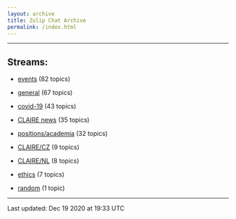 ```yaml
---
layout: archive
title: Zulip Chat Archive
permalink: /index.html
---
```


---

## Streams:

* [events](stream/201207-events/index.html) (82 topics)

* [general](stream/201199-general/index.html) (67 topics)

* [covid-19](stream/226112-covid-19/index.html) (43 topics)

* [CLAIRE news](stream/201957-CLAIRE-news/index.html) (35 topics)

* [positions/academia](stream/203258-positions/academia/index.html) (32 topics)

* [CLAIRE/CZ](stream/203399-CLAIRE/CZ/index.html) (9 topics)

* [CLAIRE/NL](stream/203255-CLAIRE/NL/index.html) (8 topics)

* [ethics](stream/228366-ethics/index.html) (7 topics)

* [random](stream/202125-random/index.html) (1 topic)

<hr><p>Last updated: Dec 19 2020 at 19:33 UTC</p>
